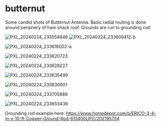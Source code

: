 # butternut
Some candid shots of Butternut Antenna.
Basic radial routing is done around periphery of ham shack roof.
Grounds are run to grounding rod.

![PXL_20240224_233554846](https://github.com/jwestmoreland/butternut/assets/2308903/32d26f0b-9d23-46f0-99bb-94225c08f2d6)
![PXL_20240224_233609412-b](https://github.com/jwestmoreland/butternut/assets/2308903/6a54a0bd-0586-4868-a48a-77d03d6cc79a)

![PXL_20240224_233616002-a](https://github.com/jwestmoreland/butternut/assets/2308903/2bc64012-f783-4f8e-9d6b-b2c36cfc8a54)

![PXL_20240224_233620723](https://github.com/jwestmoreland/butternut/assets/2308903/a472d90d-7ca1-42e5-8acf-dd3a706a072a)

![PXL_20240224_233628227](https://github.com/jwestmoreland/butternut/assets/2308903/0a510e98-2798-4c8f-97f1-c8044b52586c)

![PXL_20240224_233635499](https://github.com/jwestmoreland/butternut/assets/2308903/677edf6c-9e88-4a41-b680-52d57e1ed4af)

![PXL_20240224_233830901](https://github.com/jwestmoreland/butternut/assets/2308903/dc39d617-042d-47ea-ace5-54bcabce354a)

![PXL_20240224_233705889](https://github.com/jwestmoreland/butternut/assets/2308903/fd74c8b1-894e-4ea8-99cf-8c0aaa531dd4)

![PXL_20240224_233653436](https://github.com/jwestmoreland/butternut/assets/2308903/796a6d3b-a945-4529-b658-18e744b9ed8d)

Grounding rod example here:
https://www.homedepot.com/p/ERICO-3-4-in-x-10-ft-Copper-Ground-Rod-613400UPC/202195734
